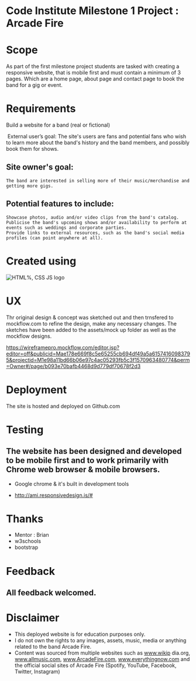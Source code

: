 # Code Institute Milestone 1 Project : Arcade Fire

# Scope

As part of the first milestone project students are tasked with creating a responsive website, that is mobile first and must contain a minimum of 3 pages. Which are a home page, about page and contact page to book the band for a gig or event.

# Requirements

 Build a website for a band (real or fictional)

 External user’s goal:
	The site's users are fans and potential fans who wish to learn more about the band's history and the band members, and possibly book them for shows.

## Site owner's goal:
	The band are interested in selling more of their music/merchandise and getting more gigs.
	
## Potential features to include:
	Showcase photos, audio and/or video clips from the band's catalog.
	Publicise the band's upcoming shows and/or availability to perform at events such as weddings and corporate parties.
	Provide links to external resources, such as the band's social media profiles (can point anywhere at all).


# Created using 

![HTML%, CSS JS logo](https://www.pinclipart.com/picdir/big/336-3368555_html-css-javascript-icons-clipart.png)


# UX
Thr original design & concept was sketched out and then trnsfered to mockflow.com to refine the design, make any necessary changes.  The sketches have been added to the assets/mock up folder as well as the mockflow designs.

https://wireframepro.mockflow.com/editor.jsp?editor=off&publicid=Mae178e669f8c5e65255cb694df49a5a61574160983795&projectid=M1e98a11bd66b06e97c4ac05293fb5c3f1570963480774&perm=Owner#/page/b093e70bafb4468d9d779df70678f2d3

# Deployment
  The site is hosted and deployed on Github.com


# Testing
 ## The website has been designed and developed to be mobile first and to work primarily with Chrome web browser & mobile browsers.
 - Google chrome & it's built in  development tools

- <http://ami.responsivedesign.is/#>


# Thanks 
  - Mentor : Brian
  - w3schools
  - bootstrap
  

  

# Feedback

## All feedback welcomed.




# Disclaimer
  - This deployed website is for education purposes only.
  - I do not own the rights to any images, assets, music, media or anything related to the band Arcade Fire.
  - Content was sourced from multiple websites such as www.wikip dia.org, www.allmusic.com, www.ArcadeFire.com, www.everythingnow.com and the official social sites of Arcade Fire (Spotify, YouTube, Facebook, Twitter, Instagram)
